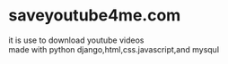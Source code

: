 # saveyoutube4me.com
it is use to download youtube videos\
made with python django,html,css.javascript,and mysqul
